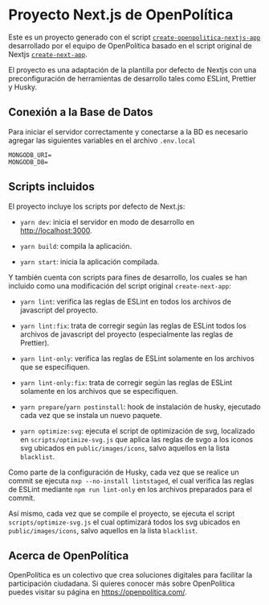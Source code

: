 # Proyecto Next.js de OpenPolítica

Este es un proyecto generado con el script
[`create-openpolitica-nextjs-app`](https://github.com/vercel/next.js/tree/canary/packages/create-next-app) desarrollado por el equipo de OpenPolítica basado en el script original de Nextjs 
[`create-next-app`](https://github.com/vercel/next.js/tree/canary/packages/create-next-app).

El proyecto es una adaptación de la plantilla por defecto de Nextjs con
una preconfiguración de herramientas de
desarrollo tales como ESLint, Prettier y Husky.

## Conexión a la Base de Datos
Para iniciar el servidor correctamente y conectarse a la BD es necesario agregar las siguientes variables en el archivo `.env.local`

```
MONGODB_URI=
MONGODB_DB=
```

## Scripts incluidos

El proyecto incluye los scripts por defecto de Next.js:

- `yarn dev`: inicia el servidor en modo de desarrollo en
		[http://localhost:3000](http://localhost:3000).

- `yarn build`: compila la aplicación.

- `yarn start`: inicia la aplicación compilada.

Y también cuenta con scripts para fines de desarrollo, los cuales se han incluido
como una modificación del script original `create-next-app`:

- `yarn lint`: verifica las reglas de ESLint en todos los archivos de javascript del proyecto.

- `yarn lint:fix`: trata de corregir según las reglas de ESLint todos los archivos de javascript del proyecto (especialmente las reglas de Prettier).

- `yarn lint-only`: verifica las reglas de ESLint solamente en los archivos que se
		especifiquen.

- `yarn lint-only:fix`: trata de corregir según las reglas de ESLint solamente en los archivos que se
		especifiquen.

- `yarn prepare`/`yarn postinstall`: hook de instalación de husky, ejecutado
		cada vez que se instala un nuevo paquete.

- `yarn optimize:svg`: ejecuta el script de optimización de svg, localizado en
		`scripts/optimize-svg.js` que aplica las reglas de svgo a los iconos svg
		ubicados en `public/images/icons`, salvo aquellos en la lista `blacklist`.

Como parte de la configuración de Husky, cada vez que se realice un commit se
ejecuta `nxp --no-install lintstaged`, el cual verifica las reglas de ESLint
mediante `npm run lint-only` en
los archivos preparados para el commit.

Así mismo, cada vez que se compile el proyecto, se ejecuta el script `scripts/optimize-svg.js` el cual optimizará todos los svg ubicados en `public/images/icons`, salvo aquellos en la lista `blacklist`.

## Acerca de OpenPolítica

OpenPolítica es un colectivo que crea soluciones digitales para facilitar la participación ciudadana. Si quieres conocer más sobre OpenPolítica puedes visitar su página en https://openpolitica.com/.
